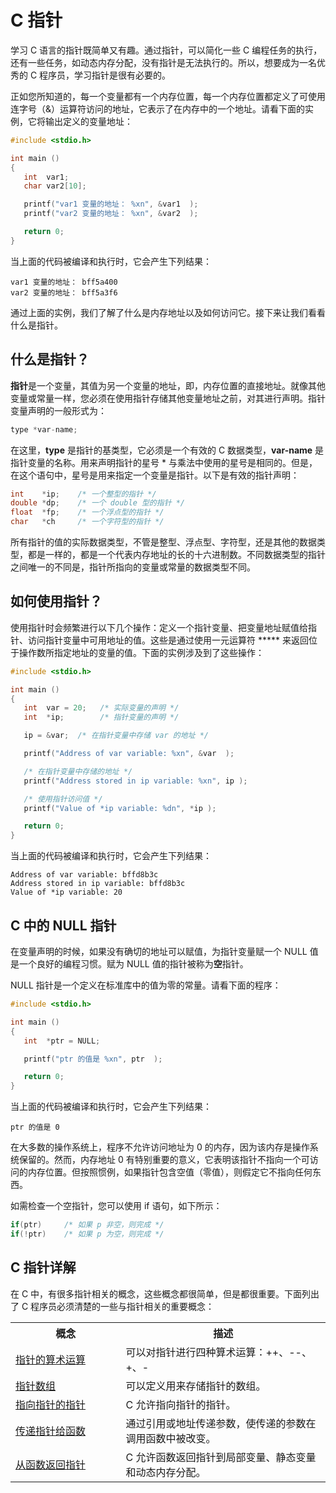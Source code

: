 # C 指针

学习 C 语言的指针既简单又有趣。通过指针，可以简化一些 C 编程任务的执行，还有一些任务，如动态内存分配，没有指针是无法执行的。所以，想要成为一名优秀的 C 程序员，学习指针是很有必要的。

正如您所知道的，每一个变量都有一个内存位置，每一个内存位置都定义了可使用连字号（&）运算符访问的地址，它表示了在内存中的一个地址。请看下面的实例，它将输出定义的变量地址：

```c
#include <stdio.h>

int main ()
{
   int  var1;
   char var2[10];

   printf("var1 变量的地址： %xn", &var1  );
   printf("var2 变量的地址： %xn", &var2  );

   return 0;
}
```

当上面的代码被编译和执行时，它会产生下列结果：

```
var1 变量的地址： bff5a400
var2 变量的地址： bff5a3f6
```

通过上面的实例，我们了解了什么是内存地址以及如何访问它。接下来让我们看看什么是指针。

## 什么是指针？
**指针**是一个变量，其值为另一个变量的地址，即，内存位置的直接地址。就像其他变量或常量一样，您必须在使用指针存储其他变量地址之前，对其进行声明。指针变量声明的一般形式为：

```c
type *var-name;
```

在这里，**type** 是指针的基类型，它必须是一个有效的 C 数据类型，**var-name** 是指针变量的名称。用来声明指针的星号 * 与乘法中使用的星号是相同的。但是，在这个语句中，星号是用来指定一个变量是指针。以下是有效的指针声明：

```c
int    *ip;    /* 一个整型的指针 */
double *dp;    /* 一个 double 型的指针 */
float  *fp;    /* 一个浮点型的指针 */
char   *ch     /* 一个字符型的指针 */
```

所有指针的值的实际数据类型，不管是整型、浮点型、字符型，还是其他的数据类型，都是一样的，都是一个代表内存地址的长的十六进制数。不同数据类型的指针之间唯一的不同是，指针所指向的变量或常量的数据类型不同。

## 如何使用指针？
使用指针时会频繁进行以下几个操作：定义一个指针变量、把变量地址赋值给指针、访问指针变量中可用地址的值。这些是通过使用一元运算符 ***** 来返回位于操作数所指定地址的变量的值。下面的实例涉及到了这些操作：

```c
#include <stdio.h>

int main ()
{
   int  var = 20;   /* 实际变量的声明 */
   int  *ip;        /* 指针变量的声明 */

   ip = &var;  /* 在指针变量中存储 var 的地址 */

   printf("Address of var variable: %xn", &var  );

   /* 在指针变量中存储的地址 */
   printf("Address stored in ip variable: %xn", ip );

   /* 使用指针访问值 */
   printf("Value of *ip variable: %dn", *ip );

   return 0;
}
```

当上面的代码被编译和执行时，它会产生下列结果：

```
Address of var variable: bffd8b3c
Address stored in ip variable: bffd8b3c
Value of *ip variable: 20
```
## C 中的 NULL 指针
在变量声明的时候，如果没有确切的地址可以赋值，为指针变量赋一个 NULL 值是一个良好的编程习惯。赋为 NULL 值的指针被称为**空**指针。

NULL 指针是一个定义在标准库中的值为零的常量。请看下面的程序：

```c
#include <stdio.h>

int main ()
{
   int  *ptr = NULL;

   printf("ptr 的值是 %xn", ptr  );

   return 0;
}
```

当上面的代码被编译和执行时，它会产生下列结果：

```
ptr 的值是 0
```

在大多数的操作系统上，程序不允许访问地址为 0 的内存，因为该内存是操作系统保留的。然而，内存地址 0 有特别重要的意义，它表明该指针不指向一个可访问的内存位置。但按照惯例，如果指针包含空值（零值），则假定它不指向任何东西。

如需检查一个空指针，您可以使用 if 语句，如下所示：

```c
if(ptr)     /* 如果 p 非空，则完成 */
if(!ptr)    /* 如果 p 为空，则完成 */
```

## C 指针详解

在 C 中，有很多指针相关的概念，这些概念都很简单，但是都很重要。下面列出了 C 程序员必须清楚的一些与指针相关的重要概念：  

</p> <table > <tr><th style="width:35%">概念</th><th>描述</th></tr> <tr><td> <a href="c-pointer-arithmetic.html" title="指针的算术运算">指针的算术运算</a></td><td>可以对指针进行四种算术运算：++、--、+、-</td> </tr> <tr><td> <a href="c-array-of-pointers.html" title="指针数组">指针数组</a></td><td>可以定义用来存储指针的数组。</td> </tr> <tr><td> <a href="c-pointer-to-pointer.html" title="指向指针的指针">指向指针的指针</a></td><td>C 允许指向指针的指针。</td> </tr> <tr><td> <a href="c-passing-pointers-to-functions.html" title="传递指针给函数">传递指针给函数</a></td><td>通过引用或地址传递参数，使传递的参数在调用函数中被改变。</td> </tr> <tr><td> <a href="c-return-pointer-from-functions.html" title="从函数返回指针">从函数返回指针</a></td><td>C 允许函数返回指针到局部变量、静态变量和动态内存分配。</td> </tr> </table>
